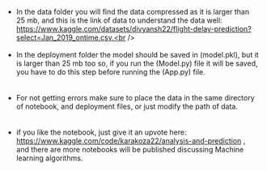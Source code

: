 - In the data folder you will find the data compressed as it is larger than 25 mb, and this is the link of data to understand the data well: https://www.kaggle.com/datasets/divyansh22/flight-delay-prediction?select=Jan_2019_ontime.csv.<br /><br /><br />
- In the deployment folder the model should be saved in (model.pkl), but it is larger than 25 mb too so, if you run the (Model.py) file it will be saved, you have to do this step before running the (App.py) file.<br /><br /><br />
- For not getting errors make sure to place the data in the same directory of notebook, and deployment files, or just modify the path of data.<br /><br /><br />
- if you like the notebook, just give it an upvote here: https://www.kaggle.com/code/karakoza22/analysis-and-prediction , and there are more notebooks will be published discussing Machine learning algorithms.  <br /><br /><br />

